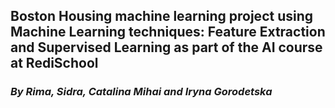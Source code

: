 ## Boston Housing machine learning project using Machine Learning techniques: Feature Extraction and Supervised Learning as part of the AI course at RediSchool
### _By Rima, Sidra, Catalina Mihai and Iryna Gorodetska_




